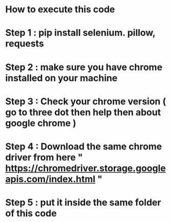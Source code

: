 # How to execute this code
# Step 1 : pip install selenium. pillow, requests
# Step 2 : make sure you have chrome installed on your machine
# Step 3 : Check your chrome version ( go to three dot then help then about google chrome )
# Step 4 : Download the same chrome driver from here  " https://chromedriver.storage.googleapis.com/index.html "
# Step 5 : put it inside the same folder of this code